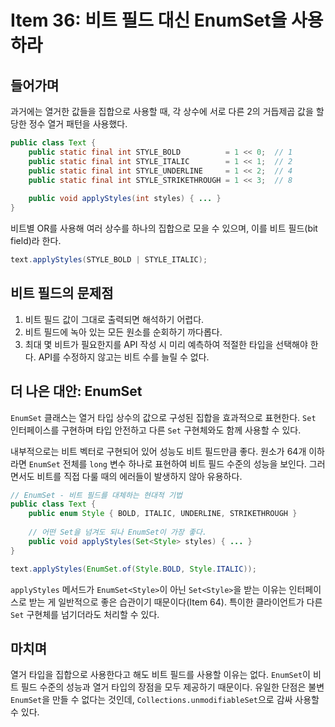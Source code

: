 # Item 36: 비트 필드 대신 EnumSet을 사용하라

## 들어가며

과거에는 열거한 값들을 집합으로 사용할 때, 각 상수에 서로 다른 2의 거듭제곱 값을 할당한 정수 열거 패턴을 사용했다.

```java
public class Text {
    public static final int STYLE_BOLD          = 1 << 0;  // 1
    public static final int STYLE_ITALIC        = 1 << 1;  // 2
    public static final int STYLE_UNDERLINE     = 1 << 2;  // 4
    public static final int STYLE_STRIKETHROUGH = 1 << 3;  // 8
    
    public void applyStyles(int styles) { ... }
}
```

비트별 OR를 사용해 여러 상수를 하나의 집합으로 모을 수 있으며, 이를 비트 필드(bit field)라 한다.

```java
text.applyStyles(STYLE_BOLD | STYLE_ITALIC);
```

## 비트 필드의 문제점

1. 비트 필드 값이 그대로 출력되면 해석하기 어렵다.
2. 비트 필드에 녹아 있는 모든 원소를 순회하기 까다롭다.
3. 최대 몇 비트가 필요한지를 API 작성 시 미리 예측하여 적절한 타입을 선택해야 한다. API를 수정하지 않고는 비트 수를 늘릴 수 없다.

## 더 나은 대안: EnumSet

`EnumSet` 클래스는 열거 타입 상수의 값으로 구성된 집합을 효과적으로 표현한다. `Set` 인터페이스를 구현하며 타입 안전하고 다른 `Set` 구현체와도 함께 사용할 수 있다.

내부적으로는 비트 벡터로 구현되어 있어 성능도 비트 필드만큼 좋다. 원소가 64개 이하라면 `EnumSet` 전체를 `long` 변수 하나로 표현하여 비트 필드 수준의 성능을 보인다. 그러면서도 비트를 직접 다룰 때의 에러들이 발생하지 않아 유용하다.

```java
// EnumSet - 비트 필드를 대체하는 현대적 기법
public class Text {
    public enum Style { BOLD, ITALIC, UNDERLINE, STRIKETHROUGH }
    
    // 어떤 Set을 넘겨도 되나 EnumSet이 가장 좋다.
    public void applyStyles(Set<Style> styles) { ... }
}
```

```java
text.applyStyles(EnumSet.of(Style.BOLD, Style.ITALIC));
```

`applyStyles` 메서드가 `EnumSet<Style>`이 아닌 `Set<Style>`을 받는 이유는 인터페이스로 받는 게 일반적으로 좋은 습관이기 때문이다(Item 64). 특이한 클라이언트가 다른 `Set` 구현체를 넘기더라도 처리할 수 있다.

## 마치며

열거 타입을 집합으로 사용한다고 해도 비트 필드를 사용할 이유는 없다. `EnumSet`이 비트 필드 수준의 성능과 열거 타입의 장점을 모두 제공하기 때문이다. 유일한 단점은 불변 `EnumSet`을 만들 수 없다는 것인데, `Collections.unmodifiableSet`으로 감싸 사용할 수 있다.